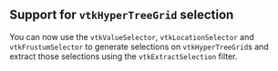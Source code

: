 ## Support for `vtkHyperTreeGrid` selection

You can now use the `vtkValueSelector`, `vtkLocationSelector` and `vtkFrustumSelector` to generate selections on `vtkHyperTreeGrid`s and extract those selections using the `vtkExtractSelection` filter.
